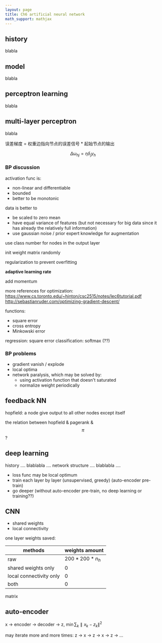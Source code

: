 ```yaml
---
layout: page
title: Ch6 artificial neural network
math_support: mathjax
---
```



## history

blabla

## model

blabla

## perceptron learning

blabla

## multi-layer perceptron

blabla

误差梯度 = 权重边指向节点的误差信号 * 起始节点的输出

$$\Delta\omega_{hj}=\eta\delta_j y_h$$

### BP discussion

activation func is:

- non-linear and differentiable
- bounded
- better to be monotonic

data is better to

- be scaled to zero mean
- have equal variance of features (but not necessary for big data since it has already the relatively full information)
- use gaussian noise / prior expert knowledge for augmentation

use class number for nodes in the output layer

init weight matrix randomly

regularization to prevent overfitting

**adaptive learning rate**

add momentum

more references for optimization:
https://www.cs.toronto.edu/~hinton/csc2515/notes/lec6tutorial.pdf
http://sebastianruder.com/optimizing-gradient-descent/

functions:

- square error
- cross entropy
- Minkowski error

regression: square error
classification: softmax (??)

### BP problems

- gradient vanish / explode
- local optima
- network paralysis, which may be solved by:
  - using activation function that doesn't saturated
  - normalize weight periodically 


## feedback NN

hopfield: a node give output to all other nodes except itself

the relation between hopfield & pagerank & $$\pi$$?

## deep learning

history .... blablabla ....
network structure .... blablabla ....

- loss func may be local optimum
- train each layer by layer (unsupervised, greedy) (auto-encoder pre-train)
- go deeper (without auto-encoder pre-train, no deep learning or training??)

## CNN

- shared weights
- local connectivity

one layer weights saved:

| methods                 | weights amount |
| ----------------------- | -------------- |
| raw                     | $200 * 200 * n_h$ |
| shared weights only     | 0 |
| local connectivity only | 0 |
| both                    | 0 |

matrix 

## auto-encoder

x -> encoder -> decoder -> z,  $\min \sum_k \parallel x_k - z_k \parallel^2$

may iterate more and more times: z -> x -> z -> x -> z -> ...















